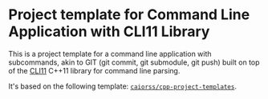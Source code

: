 # Project template for Command Line Application with CLI11 Library

This is a project template for a command line application with
subcommands, akin to GIT (git commit, git submodule, git push) built on top of the [CLI11](https://github.com/CLIUtils/CLI11) C++11 library for command line parsing.

It's based on the following template: [`caiorss/cpp-project-templates`](https://github.com/caiorss/cpp-project-templates/tree/master/command-line-app-cli11).
